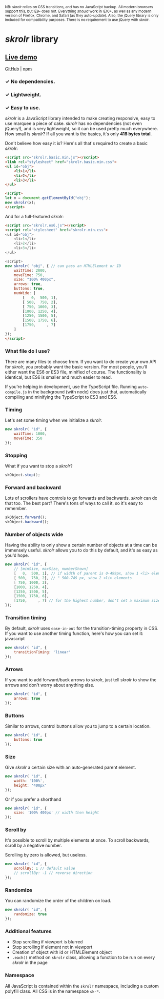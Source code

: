 <sub><super>NB: *skrolr* relies on CSS transitions, and has no JavaScript backup. All modern browsers support this, but IE9- does not. Everything *should* work in IE10+, as well as any modern version of Firefox, Chrome, and Safari (as they auto-update). Also, the jQuery library is only included for compatibility purposes. There is no requirement to use jQuery with *skrolr*.</super></sub>

*skrolr* library
===

## [Live demo](https://jhpratt.github.io/skrolr)
[GitHub](https://github.com/jhpratt/skrolr) | 
[npm](https://www.npmjs.com/package/skrolr)

### &#x2713; No dependencies.
### &#x2713; Lightweight.
### &#x2713; Easy to use.

*skrolr* is a JavaScript library intended to make creating responsive, easy to use marquee a piece of cake. *skrolr* has no dependencies (not even jQuery!), and is very lightweight, so it can be used pretty much everywhere. How small is *skrolr*? If all you want is the basics, it's only **418 bytes total**.

Don't believe how easy it is? Here's all that's required to create a basic *skrolr*:

```html
<script src="skrolr.basic.min.js"></script>
<link rel="stylesheet" href="skrolr.basic.min.css">
<ul id="obj">
	<li>1</li>
	<li>2</li>
	<li>3</li>
</ul>

<script>
let x = document.getElementById("obj");
new skrolr(x);
</script>
```

And for a full-featured *skrolr*:

```html
<script src="skrolr.es6.js"></script>
<script rel="stylesheet" href="skrolr.min.css">
<ul id="obj">
	<li>1</li>
	<li>2</li>
	<li>3</li>
</ul>

<script>
new skrolr( "obj", { // can pass an HTMLElement or ID
	waitTime: 2000,
	moveTime: 750,
	size: "100% 400px",
	arrows: true,
	buttons: true,
	numWide: [
		[   0,  500, 1],
		[ 500,  750, 2],
		[ 750, 1000, 3],
		[1000, 1250, 4],
		[1250, 1500, 5],
		[1500, 1750, 6],
		[1750,     , 7]
	]
});
</script>
```

### What file do I use?

There are many files to choose from. If you want to do create your own API for *skrolr*, you probably want the basic version. For most people, you'll either want the ES6 or ES3 file, minified of course. The functionality is identical, but ES6 is smaller and much easier to read.

If you're helping in development, use the TypeScript file. Running `auto-compile.js` in the background (with node) does just that, automatically compiling and minifying the TypeScript to ES3 and ES6.

### Timing

Let's set some timing when we initialize a *skrolr*.

```javascript
new skrolr( "id", {
	waitTime: 1000,
	moveTime: 350
});
```

### Stopping

What if you want to stop a *skrolr*?

```javascript
skObject.stop();
```

### Forward and backward

Lots of scrollers have controls to go forwards and backwards. *skrolr* can do that too. The best part? There's tons of ways to call it, so it's easy to remember.

```javascript
skObject.forward();
skObject.backward();
```

### Number of objects wide

Having the ability to only show a certain number of objects at a time can be immensely useful. *skrolr* allows you to do this by default, and it's as easy as you'd hope.

```javascript
new skrolr( "id", {
	// [minSize, maxSize, numberShown]
	[   0,  500, 1], // if width of parent is 0-499px, show 1 <li> element
	[ 500,  750, 2], // " 500-749 px, show 2 <li> elements
	[ 750, 1000, 3],
	[1000, 1250, 4],
	[1250, 1500, 5],
	[1500, 1750, 6],
	[1750,     , 7] // for the highest number, don't set a maximum size
});
```

### Transition timing

By default, *skrolr* uses `ease-in-out` for the transition-timing property in CSS. If you want to use another timing function, here's how you can set it:
javascript
```javascript
new skrolr( "id", {
	transitionTiming: 'linear'
});
```

### Arrows

If you want to add forward/back arrows to *skrolr*, just tell *skrolr* to show the arrows and don't worry about anything else.

```javascript
new skrolr( "id", {
	arrows: true
});
```

### Buttons

Similar to arrows, control buttons allow you to jump to a certain location.

```javascript
new skrolr( "id", {
	buttons: true
});
```

### Size

Give *skrolr* a certain size with an auto-generated parent element.

```javascript
new skrolr( "id", {
	width: '100%',
	height: '400px'
});
```

Or if you prefer a shorthand

```javascript
new skrolr( "id", {
	size: '100% 400px' // width then height
});
```

### Scroll by

It's possible to scroll by multiple elements at once. To scroll backwards, scroll by a negative number.

Scrolling by zero is allowed, but useless.

```javascript
new skrolr( "id", {
	scrollBy: 1 // default value
	// scrollBy: -1 // reverse direction
});
```

### Randomize

You can randomize the order of the children on load.

```javascript
new skrolr( "id", {
	randomize: true
});
```

### Additional features

 - Stop scrolling if viewport is blurred
 - Stop scrolling if element not in viewport
 - Creation of object with id or HTMLElement object
 - `.each()` method on `skrolr` class, allowing a function to be run on every *skrolr* in the page

### Namespace

All JavaScript is contained within the `skrolr` namespace, including a custom polyfill class. All CSS is in the namespace `sk-*`.
